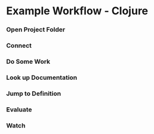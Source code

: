# Example Workflow - Clojure

### Open Project Folder

### Connect

### Do Some Work

### Look up Documentation

### Jump to Definition

### Evaluate

### Watch
